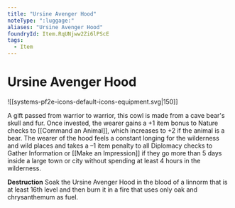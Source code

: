 ```yaml
---
title: "Ursine Avenger Hood"
noteType: ":luggage:"
aliases: "Ursine Avenger Hood"
foundryId: Item.RqUNjww2Zi6lPScE
tags:
  - Item
---
```


# Ursine Avenger Hood
![[systems-pf2e-icons-default-icons-equipment.svg|150]]

A gift passed from warrior to warrior, this cowl is made from a cave bear's skull and fur. Once invested, the wearer gains a +1 item bonus to Nature checks to [[Command an Animal]], which increases to +2 if the animal is a bear. The wearer of the hood feels a constant longing for the wilderness and wild places and takes a –1 item penalty to all Diplomacy checks to Gather Information or [[Make an Impression]] if they go more than 5 days inside a large town or city without spending at least 4 hours in the wilderness.

**Destruction** Soak the Ursine Avenger Hood in the blood of a linnorm that is at least 16th level and then burn it in a fire that uses only oak and chrysanthemum as fuel.
